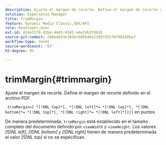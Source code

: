 ```yaml
---
description: Ajuste el margen de recorte. Define el margen de recorte definido en el archivo PDF.
solution: Experience Manager
title: trimMargin
feature: Dynamic Media Classic,SDK/API
role: Developer,User
exl-id: dc6e31f8-d3be-44d3-8342-a4ef4b3fd61b
source-git-commit: 206e4643e3926cb85b4be2189743578f88180be7
workflow-type: tm+mt
source-wordcount: '57'
ht-degree: 0%

---
```


# trimMargin{#trimmargin}

Ajuste el margen de recorte. Define el margen de recorte definido en el archivo PDF.

` trimMargin=[ *[!DNL top]*[, *[!DNL left]*= *[!DNL top]*[, *[!DNL bottom]*= *[!DNL top]*[, *[!DNL right]*= *[!DNL left]*]]]]` en puntos

De manera predeterminada, `trimMargin` está establecido en el tamaño completo del documento definido por `viewWidth` y `viewHeight`. Los valores *[!DNL left]*, *[!DNL bottom]* y *[!DNL right]* tienen de manera predeterminada el valor *[!DNL top]* si no se especifican.
